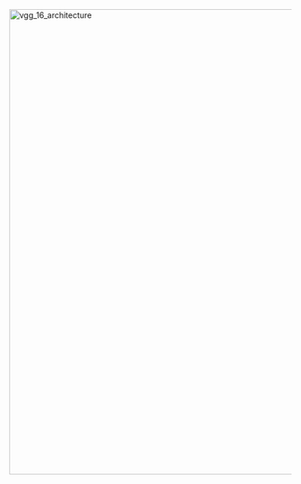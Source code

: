 <img width="829" alt="vgg_16_architecture" src="https://user-images.githubusercontent.com/92583544/149340463-df26f23f-6857-4bcf-9be5-0bb004c6354f.png">
